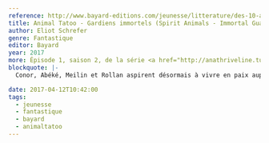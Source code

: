 ```yaml
---
reference: http://www.bayard-editions.com/jeunesse/litterature/des-10-ans-5302/gardiens-immortels
title: Animal Tatoo - Gardiens immortels (Spirit Animals - Immortal Guardians)
author: Eliot Schrefer
genre: Fantastique
editor: Bayard
year: 2017
more: Épisode 1, saison 2, de la série <a href="http://anathriveline.tumblr.com/tagged/animaltatoo">Animal Tatoo</a>
blockquote: |-
  Conor, Abéké, Meilin et Rollan aspirent désormais à vivre en paix auprès des leurs. Mais quand ils découvrent que l’Arbre Éternel, source secrète de vie sur l’Erdas, est dévoré de l’intérieur par un mystérieux parasite, la relation entre les enfants et leurs animaux totems se trouve menacée et l’avenir du monde ne tient plus qu’à un fil ! Les quatre enfants parviendront-ils à sauver cet arbre si précieux de l’infection qui le ronge tout en réussissant à préserver le lien sacré qui les unit à leurs Bêtes Suprêmes ? L’enjeu est de taille, car la survie de leur civilisation toute entière ne dépend que de leur seul courage !

date: 2017-04-12T10:42:00
tags:
  - jeunesse
  - fantastique
  - bayard
  - animaltatoo
---
```

